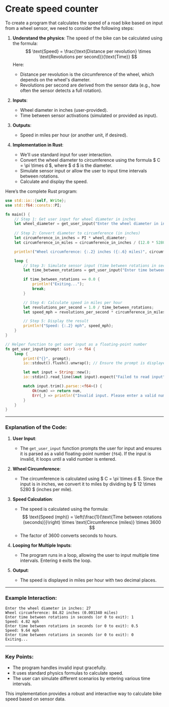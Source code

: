 # Create speed counter
To create a program that calculates the speed of a road bike based on input from a wheel sensor, we need to consider the following steps:

1. **Understand the physics**: The speed of the bike can be calculated using the formula:
   $$
   \text{Speed} = \frac{\text{Distance per revolution} \times \text{Revolutions per second}}{\text{Time}}
   $$
   Here:
   - Distance per revolution is the circumference of the wheel, which depends on the wheel's diameter.
   - Revolutions per second are derived from the sensor data (e.g., how often the sensor detects a full rotation).

2. **Inputs**:
   - Wheel diameter in inches (user-provided).
   - Time between sensor activations (simulated or provided as input).

3. **Outputs**:
   - Speed in miles per hour (or another unit, if desired).

4. **Implementation in Rust**:
   - We'll use standard input for user interaction.
   - Convert the wheel diameter to circumference using the formula $ C = \pi \times d $, where $ d $ is the diameter.
   - Simulate sensor input or allow the user to input time intervals between rotations.
   - Calculate and display the speed.

Here’s the complete Rust program:

```rust
use std::io::{self, Write};
use std::f64::consts::PI;

fn main() {
    // Step 1: Get user input for wheel diameter in inches
    let wheel_diameter = get_user_input("Enter the wheel diameter in inches: ");
    
    // Step 2: Convert diameter to circumference (in inches)
    let circumference_in_inches = PI * wheel_diameter;
    let circumference_in_miles = circumference_in_inches / (12.0 * 5280.0); // Convert inches to miles

    println!("Wheel circumference: {:.2} inches ({:.6} miles)", circumference_in_inches, circumference_in_miles);

    loop {
        // Step 3: Simulate sensor input (time between rotations in seconds)
        let time_between_rotations = get_user_input("Enter time between rotations in seconds (or 0 to exit): ");

        if time_between_rotations == 0.0 {
            println!("Exiting...");
            break;
        }

        // Step 4: Calculate speed in miles per hour
        let revolutions_per_second = 1.0 / time_between_rotations;
        let speed_mph = revolutions_per_second * circumference_in_miles * 3600.0; // Convert to mph

        // Step 5: Display the result
        println!("Speed: {:.2} mph", speed_mph);
    }
}

// Helper function to get user input as a floating-point number
fn get_user_input(prompt: &str) -> f64 {
    loop {
        print!("{}", prompt);
        io::stdout().flush().unwrap(); // Ensure the prompt is displayed immediately

        let mut input = String::new();
        io::stdin().read_line(&mut input).expect("Failed to read input");

        match input.trim().parse::<f64>() {
            Ok(num) => return num,
            Err(_) => println!("Invalid input. Please enter a valid number."),
        }
    }
}
```

---

### Explanation of the Code:

1. **User Input**:
   - The `get_user_input` function prompts the user for input and ensures it is parsed as a valid floating-point number (`f64`). If the input is invalid, it loops until a valid number is entered.

2. **Wheel Circumference**:
   - The circumference is calculated using $ C = \pi \times d $. Since the input is in inches, we convert it to miles by dividing by $ 12 \times 5280 $ (inches per mile).

3. **Speed Calculation**:
   - The speed is calculated using the formula:
     $$
     \text{Speed (mph)} = \left(\frac{1}{\text{Time between rotations (seconds)}}\right) \times \text{Circumference (miles)} \times 3600
     $$
   - The factor of 3600 converts seconds to hours.

4. **Looping for Multiple Inputs**:
   - The program runs in a loop, allowing the user to input multiple time intervals. Entering `0` exits the loop.

5. **Output**:
   - The speed is displayed in miles per hour with two decimal places.

---

### Example Interaction:

```
Enter the wheel diameter in inches: 27
Wheel circumference: 84.82 inches (0.001340 miles)
Enter time between rotations in seconds (or 0 to exit): 1
Speed: 4.82 mph
Enter time between rotations in seconds (or 0 to exit): 0.5
Speed: 9.64 mph
Enter time between rotations in seconds (or 0 to exit): 0
Exiting...
```

---

### Key Points:
- The program handles invalid input gracefully.
- It uses standard physics formulas to calculate speed.
- The user can simulate different scenarios by entering various time intervals.

This implementation provides a robust and interactive way to calculate bike speed based on sensor data.
